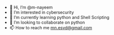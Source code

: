 - 👋 Hi, I’m @m-nayeem
- 👀 I’m interested in cybersecurity 
- 🌱 I’m currently learning python and Shell Scripting 
- 💞️ I’m looking to collaborate on python 
- 📫 How to reach me mn.esvd@gmail.com 

<!---
m-nayeem/m-nayeem is a ✨ special ✨ repository because its `README.md` (this file) appears on your GitHub profile.
You can click the Preview link to take a look at your changes.
--->
